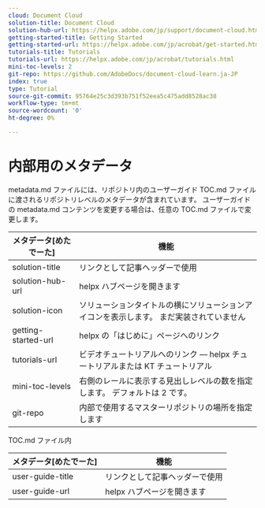```yaml
---
cloud: Document Cloud
solution-title: Document Cloud
solution-hub-url: https://helpx.adobe.com/jp/support/document-cloud.html
getting-started-title: Getting Started
getting-started-url: https://helpx.adobe.com/jp/acrobat/get-started.html
tutorials-title: Tutorials
tutorials-url: https://helpx.adobe.com/jp/acrobat/tutorials.html
mini-toc-levels: 2
git-repo: https://github.com/AdobeDocs/document-cloud-learn.ja-JP
index: true
type: Tutorial
source-git-commit: 95764e25c3d393b751f52eea5c475add8528ac38
workflow-type: tm+mt
source-wordcount: '0'
ht-degree: 0%

---
```



# 内部用のメタデータ

metadata.md ファイルには、リポジトリ内のユーザーガイド TOC.md ファイルに渡されるリポジトリレベルのメタデータが含まれています。 ユーザーガイドの metadata.md コンテンツを変更する場合は、任意の TOC.md ファイルで変更します。

| メタデータ[めたでーた] | 機能 |
|--- |--- |
| solution-title | リンクとして記事ヘッダーで使用 |
| solution-hub-url | helpx ハブページを開きます |
| solution-icon | ソリューションタイトルの横にソリューションアイコンを表示します。 まだ実装されていません |
| getting-started-url | helpx の「はじめに」ページへのリンク |
| tutorials-url | ビデオチュートリアルへのリンク — helpx チュートリアルまたは KT チュートリアル |
| mini-toc-levels | 右側のレールに表示する見出しレベルの数を指定します。 デフォルトは 2 です。 |
| git-repo | 内部で使用するマスターリポジトリの場所を指定します |

TOC.md ファイル内

| メタデータ[めたでーた] | 機能 |
|--- |--- |
| user-guide-title | リンクとして記事ヘッダーで使用 |
| user-guide-url | helpx ハブページを開きます |
